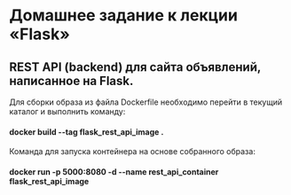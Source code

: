 # Домашнее задание к лекции «Flask»

## REST API (backend) для сайта объявлений, написанное на Flask.

Для сборки образа из файла Dockerfile необходимо перейти в текущий каталог и выполнить команду:

#### docker build --tag flask_rest_api_image .

Команда для запуска контейнера на основе собранного образа:

#### docker run -p 5000:8080 -d --name rest_api_container flask_rest_api_image
